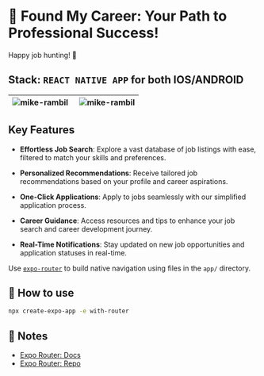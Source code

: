 # 🚀 Found My Career: Your Path to Professional Success!

Happy job hunting! 🌟

## Stack: `REACT NATIVE APP` for both IOS/ANDROID

| <div align="center"><img align="left" src="https://mike-palliparambil.vercel.app/portfolio/images/found-my-career-1.png" alt="mike-rambil" /></div> | <img align="right" src="https://mike-palliparambil.vercel.app/portfolio/images/found-my-career-2.png" alt="mike-rambil" /> |
| --------------------------------------------------------------------------------------------------------------------------------------------------- | -------------------------------------------------------------------------------------------------------------------------- |

## Key Features

- **Effortless Job Search**: Explore a vast database of job listings with ease, filtered to match your skills and preferences.

- **Personalized Recommendations**: Receive tailored job recommendations based on your profile and career aspirations.

- **One-Click Applications**: Apply to jobs seamlessly with our simplified application process.

- **Career Guidance**: Access resources and tips to enhance your job search and career development journey.

- **Real-Time Notifications**: Stay updated on new job opportunities and application statuses in real-time.

Use [`expo-router`](https://expo.github.io/router) to build native navigation using files in the `app/` directory.

## 🚀 How to use

```sh
npx create-expo-app -e with-router
```

## 📝 Notes

- [Expo Router: Docs](https://expo.github.io/router)
- [Expo Router: Repo](https://github.com/expo/router)
